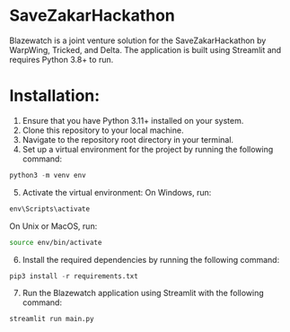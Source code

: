 # SaveZakarHackathon
Blazewatch is a joint venture solution for the SaveZakarHackathon by WarpWing, Tricked, and Delta. The application is built using Streamlit and requires Python 3.8+ to run.

# Installation:

1. Ensure that you have Python 3.11+ installed on your system.
2. Clone this repository to your local machine.
3. Navigate to the repository root directory in your terminal.
4. Set up a virtual environment for the project by running the following command:
```python
python3 -m venv env
```
5. Activate the virtual environment:
On Windows, run:
```cmd
env\Scripts\activate
```
On Unix or MacOS, run:
```bash
source env/bin/activate
```
6. Install the required dependencies by running the following command:
```python
pip3 install -r requirements.txt
```
7. Run the Blazewatch application using Streamlit with the following command:
```python
streamlit run main.py
```
